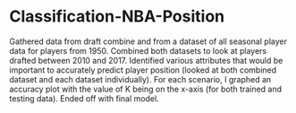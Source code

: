# Classification-NBA-Position
Gathered data from draft combine and from a dataset of all seasonal player data for players from 1950. Combined both datasets to look 
at players drafted between 2010 and 2017. Identified various attributes that would be important to accurately predict player position
(looked at both combined dataset and each dataset individually). 
For each scenario, I graphed an accuracy plot with the value of K being on the x-axis (for both trained and testing data). 
Ended off with final model. 
